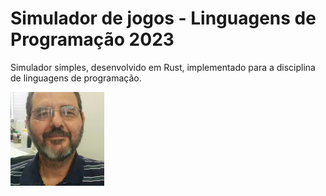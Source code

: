 # Simulador de jogos - Linguagens de Programação 2023
Simulador simples, desenvolvido em Rust, implementado para a disciplina de linguagens de programação.

![alt text](https://github.com/MateusCavalc/LP_trab/blob/main/res/top.png)